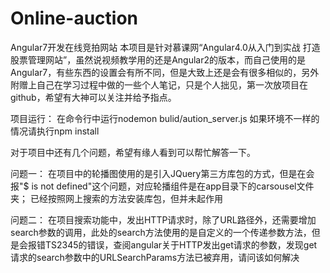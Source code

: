 # Online-auction
Angular7开发在线竞拍网站
本项目是针对慕课网“Angular4.0从入门到实战 打造股票管理网站”，虽然说视频教学用的还是Angular2的版本，而自己使用的是Angular7，有些东西的设置会有所不同，但是大致上还是会有很多相似的，另外附赠上自己在学习过程中做的一些个人笔记，只是个人拙见，第一次放项目在github，希望有大神可以关注并给予指点。

项目运行：
在命令行中运行nodemon bulid/aution_server.js
如果环境不一样的情况请执行npm install


对于项目中还有几个问题，希望有缘人看到可以帮忙解答一下。

问题一：
在项目中的轮播图使用的是引入JQuery第三方库包的方式，但是在会报"$ is not defined"这个问题，对应轮播组件是在app目录下的carsousel文件夹；
已经按照网上搜索的方法安装库包，但并未起作用

问题二：
在项目搜索功能中，发出HTTP请求时，除了URL路径外，还需要增加search参数的调用，此处的search方法使用的是自定义的一个传递参数方法，但是会报错TS2345的错误，查阅angular关于HTTP发出get请求的参数，发现get请求的search参数中的URLSearchParams方法已被弃用，请问该如何解决
 
